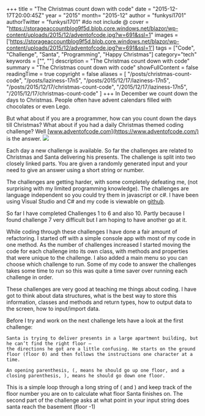 +++
title = "The Christmas count down with code"
date = "2015-12-17T20:00:45Z"
year = "2015"
month= "2015-12"
author = "funkysi1701"
authorTwitter = "funkysi1701" #do not include @
cover = "https://storageaccountblog9f5d.blob.core.windows.net/blazor/wp-content/uploads/2015/12/adventofcode.jpg?w=691&ssl=1"
images = ['https://storageaccountblog9f5d.blob.core.windows.net/blazor/wp-content/uploads/2015/12/adventofcode.jpg?w=691&ssl=1']
tags = ["Code", "Challenge", "Santa", "Programming", "Happy Christmas"]
category="tech"
keywords = ["", ""]
description =  "The Christmas count down with code"
summary = "The Christmas count down with code"
showFullContent = false
readingTime = true
copyright = false
aliases = [
    "/posts/christmas-count-code",
    "/posts/laziness-17n5",
    "/posts/2015/12/17/laziness-17n5",
    "/posts/2015/12/17/christmas-count-code",
    "/2015/12/17/laziness-17n5",
    "/2015/12/17/christmas-count-code"
]
+++
In December we count down the days to Christmas. People often have advent calendars filled with chocolates or even Lego.

But what about if you are a programmer, how can you count down the days till Christmas? What about if you had a daily Christmas themed coding challenge? Well [www.adventofcode.com](https://www.adventofcode.com/) is the answer.
![](https://storageaccountblog9f5d.blob.core.windows.net/blazor/wp-content/uploads/2015/12/adventofcode.jpg?w=691&ssl=1)

Each day a new challenge is available. So far the challenges are related to Christmas and Santa delivering his presents. The challenge is split into two closely linked parts. You are given a randomly generated input and your need to give an answer using a short string or number.

The challenges are getting harder, with some completely defeating me, (not surprising with my limited programming knowledge). The challenges are language independent so you could try them in javascript or c#. I have been using Visual Studio and C# and my code is viewable on [github](https://github.com/funkysi/AdventSolution).

So far I have completed Challenges 1 to 6 and also 10. Partly because I found challenge 7 very difficult but I am hoping to have another go at it.

While coding through these challenges I have done a fair amount of refactoring. I started off with a simple console app with most of my code in one method. As the number of challenges increased I started moving the code for each challenge into its own class, with methods and properties that were unique to the challenge. I also added a main menu so you can choose which challenge to run. Some of my code to answer the challenges takes some time to run so this was quite a time saver over running each challenge in order.

These challenges are very good at teaching me things about coding. I have got to think about data structures, what is the best way to store this information, classes and methods and return types, how to output data to the screen, how to input/import data.

Before I try and work on the next challenge lets have a look at the first challenge:

```
Santa is trying to deliver presents in a large apartment building, but he can’t find the right floor – 
the directions he got are a little confusing. He starts on the ground floor (floor 0) and then follows the instructions one character at a time.

An opening parenthesis, (, means he should go up one floor, and a closing parenthesis, ), means he should go down one floor.
```

This is a simple loop through a long string of ( and ) and keep track of the floor number you are on to calculate what floor Santa finishes on. The second part of the challenge asks at what point in your input string does santa reach the basement (floor -1)
